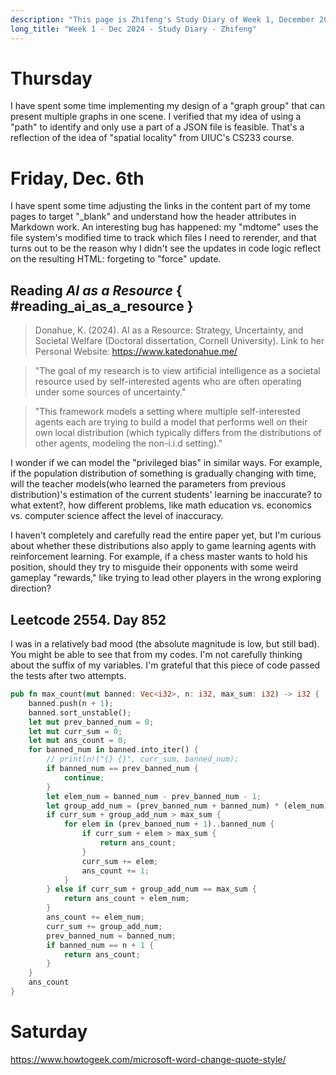```yaml
---
description: "This page is Zhifeng's Study Diary of Week 1, December 2024."
long_title: "Week 1 - Dec 2024 - Study Diary - Zhifeng"
---
```


# Thursday

I have spent some time implementing my design of a "graph group" that can present multiple graphs in one scene. I verified that my idea of using a "path" to identify and only use a part of a JSON file is feasible. That's a reflection of the idea of "spatial locality" from UIUC's CS233 course.

# Friday, Dec. 6th

I have spent some time adjusting the links in the content part of my tome pages to target "\_blank" and understand how the header attributes in Markdown work. An interesting bug has happened: my "mdtome" uses the file system's modified time to track which files I need to rerender, and that turns out to be the reason why I didn't see the updates in code logic reflect on the resulting HTML: forgeting to "force" update.

## Reading _AI as a Resource_ { #reading_ai_as_a_resource }

> Donahue, K. (2024). AI as a Resource: Strategy, Uncertainty, and Societal Welfare (Doctoral dissertation, Cornell University). Link to her Personal Website: https://www.katedonahue.me/

> "The goal of my research is to view artificial intelligence as a societal resource used by self-interested agents who are often operating under some sources of uncertainty."

> "This framework models a setting where multiple self-interested agents each are trying to build a model that performs well on their own local distribution (which typically differs from the distributions of other agents, modeling the non-i.i.d setting)."

I wonder if we can model the "privileged bias" in similar ways. For example, if the population distribution of something is gradually changing with time, will the teacher models(who learned the parameters from previous distribution)'s estimation of the current students' learning be inaccurate? to what extent?, how different problems, like math education vs. economics vs. computer science affect the level of inaccuracy.

I haven't completely and carefully read the entire paper yet, but I'm curious about whether these distributions also apply to game learning agents with reinforcement learning. For example, if a chess master wants to hold his position, should they try to misguide their opponents with some weird gameplay "rewards," like trying to lead other players in the wrong exploring direction?

## Leetcode 2554. Day 852

I was in a relatively bad mood (the absolute magnitude is low, but still bad). You might be able to see that from my codes. I'm not carefully thinking about the suffix of my variables. I'm grateful that this piece of code passed the tests after two attempts.

```rust
pub fn max_count(mut banned: Vec<i32>, n: i32, max_sum: i32) -> i32 {
    banned.push(n + 1);
    banned.sort_unstable();
    let mut prev_banned_num = 0;
    let mut curr_sum = 0;
    let mut ans_count = 0;
    for banned_num in banned.into_iter() {
        // println!("{} {}", curr_sum, banned_num);
        if banned_num == prev_banned_num {
            continue;
        }
        let elem_num = banned_num - prev_banned_num - 1;
        let group_add_num = (prev_banned_num + banned_num) * (elem_num) / 2;
        if curr_sum + group_add_num > max_sum {
            for elem in (prev_banned_num + 1)..banned_num {
                if curr_sum + elem > max_sum {
                    return ans_count;
                }
                curr_sum += elem;
                ans_count += 1;
            }
        } else if curr_sum + group_add_num == max_sum {
            return ans_count + elem_num;
        }
        ans_count += elem_num;
        curr_sum += group_add_num;
        prev_banned_num = banned_num;
        if banned_num == n + 1 {
            return ans_count;
        }
    }
    ans_count
}
```

# Saturday

https://www.howtogeek.com/microsoft-word-change-quote-style/
